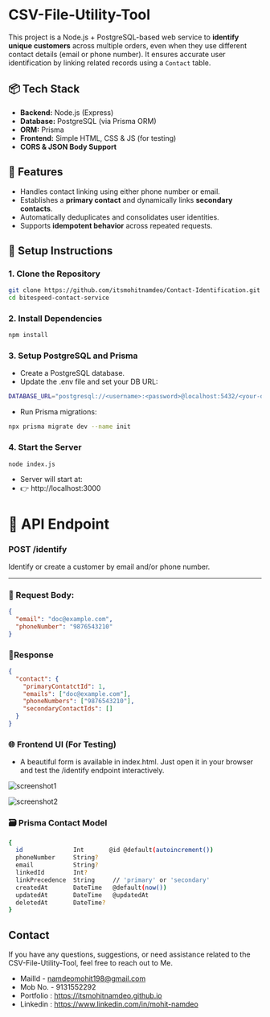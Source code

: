 # CSV-File-Utility-Tool

This project is a Node.js + PostgreSQL-based web service to **identify unique customers** across multiple orders, even when they use different contact details (email or phone number). It ensures accurate user identification by linking related records using a `Contact` table.

## 📦 Tech Stack

- **Backend:** Node.js (Express)
- **Database:** PostgreSQL (via Prisma ORM)
- **ORM:** Prisma
- **Frontend:** Simple HTML, CSS & JS (for testing)
- **CORS & JSON Body Support**

## 🚀 Features

- Handles contact linking using either phone number or email.
- Establishes a **primary contact** and dynamically links **secondary contacts**.
- Automatically deduplicates and consolidates user identities.
- Supports **idempotent behavior** across repeated requests.

## 🔧 Setup Instructions

### 1. Clone the Repository

```bash
git clone https://github.com/itsmohitnamdeo/Contact-Identification.git
cd bitespeed-contact-service
```

### 2. Install Dependencies

```bash
npm install
```

### 3. Setup PostgreSQL and Prisma

- Create a PostgreSQL database.
- Update the .env file and set your DB URL:
```bash
DATABASE_URL="postgresql://<username>:<password>@localhost:5432/<your-db-name>?schema=public"
```
- Run Prisma migrations:
```bash
npx prisma migrate dev --name init
```

### 4. Start the Server

```bash
node index.js
```

- Server will start at:
- 👉 http://localhost:3000



# 📨 API Endpoint

### POST /identify

Identify or create a customer by email and/or phone number.

---

### 🔹 Request Body:

```json
{
  "email": "doc@example.com",
  "phoneNumber": "9876543210"
}
```

### 🔹Response
```json
{
  "contact": {
    "primaryContatctId": 1,
    "emails": ["doc@example.com"],
    "phoneNumbers": ["9876543210"],
    "secondaryContactIds": []
  }
}
```

### 🌐 Frontend UI (For Testing)
- A beautiful form is available in index.html. Just open it in your browser and test the /identify endpoint interactively.
  
![screenshot1](https://github.com/user-attachments/assets/b6ec26e3-7abf-426d-b164-d0626cf9df18)

![screenshot2](https://github.com/user-attachments/assets/24a1e779-4998-48da-b0ec-78f491fcf447)



### 🗃️ Prisma Contact Model
```bash
{
  id              Int       @id @default(autoincrement())
  phoneNumber     String?  
  email           String?  
  linkedId        Int?
  linkPrecedence  String     // 'primary' or 'secondary'
  createdAt       DateTime   @default(now())
  updatedAt       DateTime   @updatedAt
  deletedAt       DateTime?
}
```

## Contact

If you have any questions, suggestions, or need assistance related to the CSV-File-Utility-Tool, feel free to reach out to Me.

- MailId - namdeomohit198@gmail.com
- Mob No. - 9131552292
- Portfolio : https://itsmohitnamdeo.github.io
- Linkedin : https://www.linkedin.com/in/mohit-namdeo
